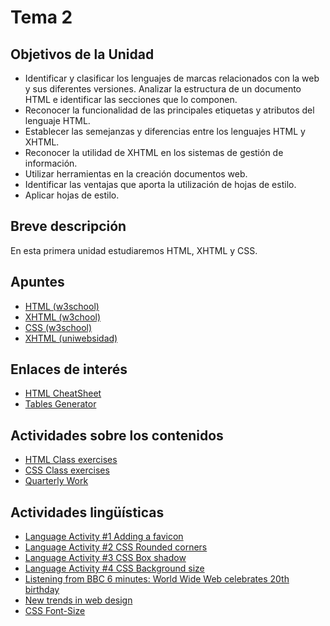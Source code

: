# Tema 2

## Objetivos de la Unidad

- Identificar y clasificar los lenguajes de marcas relacionados con la web y sus diferentes versiones.
Analizar la estructura de un documento HTML e identificar las secciones que lo componen.
- Reconocer la funcionalidad de las principales etiquetas y atributos del lenguaje HTML.
- Establecer las semejanzas y diferencias entre los lenguajes HTML y XHTML.
- Reconocer la utilidad de XHTML en los sistemas de gestión de información.
- Utilizar herramientas en la creación documentos web.
- Identificar las ventajas que aporta la utilización de hojas de estilo.
- Aplicar hojas de estilo.

## Breve descripción
En esta primera unidad estudiaremos HTML, XHTML y CSS.

## Apuntes

* [HTML (w3school)](http://www.w3schools.com/html/)
* [XHTML (w3chool)](http://www.w3schools.com/html/html_xhtml.asp)
* [CSS (w3school)](http://www.w3schools.com/css/default.asp)
* [XHTML (uniwebsidad)](https://uniwebsidad.com/libros/xhtml)

## Enlaces de interés
* [HTML CheatSheet](https://htmlcheatsheet.com/)
* [Tables Generator](https://www.tablesgenerator.com/html_tables)

## Actividades sobre los contenidos
* [HTML Class exercises](https://docs.google.com/document/d/1WRdNTHe1et5iHGRsCnMGeRJQBxInAxvtCLdPFBtZoYM/edit?usp=sharing)
* [CSS Class exercises](https://docs.google.com/document/d/1Wo6uDvf8kMymGpSsElnFX0H9kdS8XKyOOQRVsFM9Vu4/edit)
* [Quarterly Work](https://docs.google.com/document/d/19XuiUFmxDGUJRPD9GHRLjJzb7QfNrKa17IrbcdqB7qc/edit?usp=sharing)

## Actividades lingüísticas
* [Language Activity #1 Adding a favicon](https://docs.google.com/document/d/1JYkAIYhh5bmc67yXKf4CrdaSLVcp4gv-CZ8KpBple6c/edit)
* [Language Activity #2 CSS Rounded corners](https://docs.google.com/document/d/1LaKAee8BrSJ_uWXuMouCZgS8AQiGeAJwAd7aFt40Cfc/edit)
* [Language Activity #3 CSS Box shadow](https://docs.google.com/document/d/1xsqjZp-DjMhdMkmYlrxQPADoVqBvzZTvLRTQD9rAH10/edit)
* [Language Activity #4 CSS Background size](https://docs.google.com/document/d/1ThSE5kFGzSsnTBkoYTEXBNmyDaQasc4l1W2N5YXGuYE/edit)
* [Listening from BBC 6 minutes: World Wide Web celebrates 20th birthday](http://www.bbc.co.uk/worldservice/learningenglish/general/sixminute/2011/08/110817_6min_english_web_page.shtml)
* [New trends in web design](http://www.instantshift.com/2011/03/22/the-latest-trends-in-web-design/)
* [CSS Font-Size](http://h2131053.stratoserver.net/cursos/file.php/53/CSS_Font.pdf)
